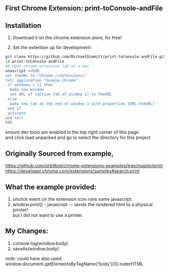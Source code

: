 ## First Chrome Extension: print-toConsole-andFile

## Installation
1) Download it on the chrome extension store, for free!

2) Set the extention up for development:
```bash 
git clone https://github.com/MichaelDimmitt/print-toConsole-andFile.git
cd print-toConsole-andFile
## open chrome extension tab on a mac
osascript <<EOD
set theURL to "chrome://extensions/"
tell application "Google Chrome"
 if windows = {} then
  make new window
  set URL of (active tab of window 1) to theURL
 else
  make new tab at the end of window 1 with properties {URL:theURL}
 end if
 activate
end tell
EOD
```
ensure dev tools are enabled in the top right corner of this page
<br>and click load unpacked and go to select the directory for this project

## Originally Sourced from example,
https://github.com/orbitbot/chrome-extensions-examples/tree/master/print
<br>https://developer.chrome.com/extensions/samples#search:print</br>

## What the example provided:
  1) onclick event on the extension icon runs some javascript.
  2) window.print() - javascript -- sends the rendered html to a physical printer! 
  <br>but I did not want to use a printer.</br>

## My Changes:
  1) console.log(window.body)
  2) saveAs(window.body)

  note: could have also used: 
  <br>window.document.getElementsByTagName('body')[0].outerHTML</br>

